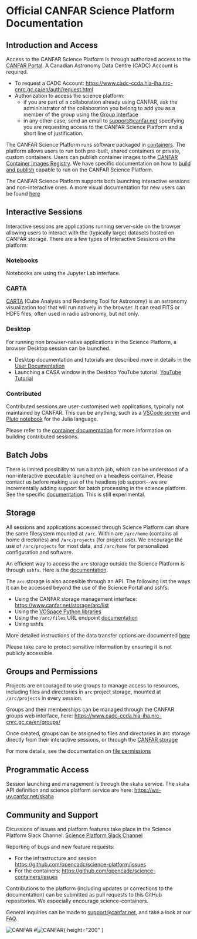 # Official CANFAR Science Platform Documentation

## Introduction and Access

Access to the CANFAR Science Platform is through authorized access to the [CANFAR Portal](https://www.canfar.net). A Canadian Astronomy Data Centre (CADC) Account is required.
- To request a CADC Account:  https://www.cadc-ccda.hia-iha.nrc-cnrc.gc.ca/en/auth/request.html
- Authorization to access the science platform:
  - if you are part of a collaboration already using CANFAR, ask the admininistrator of the collaboration you belong to add you as a member of the group using the [Group Interface](https://www.cadc-ccda.hia-iha.nrc-cnrc.gc.ca/en/groups/)
  - in any other case, send an email to [support@canfar.net](mailto:support@canfar.net) specifying you are requesting access to the CANFAR Science Platform and a short line of justification.

The CANFAR Science Platform runs software packaged in [containers](https://www.docker.com/resources/what-container/). The platform allows users to run both pre-built, shared containers or private, custom containers. Users can publish container images to the [CANFAR Container Images Registry](https://images.canfar.net).  We have specific documentation on how to [build and publish](containers.md) capable to run on the CANFAR Science Platform.

The CANFAR Science Platform supports both launching interactive sessions and non-interactive ones. A more visual documentation for new users can be found [here](https://canfar-scienceportal.readthedocs.io/en/latest/) 

## Interactive Sessions

Interactive sessions are applications running server-side on the browser allowing users to interact with the (typically large) datasets hosted on CANFAR storage. There are a few types of Interactive Sessions on the platform:

### Notebooks
Notebooks are using the Jupyter Lab interface.

### CARTA 
[CARTA](https://cartavis.org/) (Cube Analysis and Rendering Tool for Astronomy) is an astronomy visualization tool that will run natively in the browser. It can read FITS or HDF5 files, often used in radio astronomy, but not only.

### Desktop

For running non browser-native applications in the Science Platform, a browser Desktop session can be launched.
- Desktop documentation and tutorials are described more in details in the [User Documentation](https://canfar-scienceportal.readthedocs.io/en/latest/NewUser/LaunchDesktop.html)
- Launching a CASA window in the Desktop YouTube tutorial:  [YouTube Tutorial](https://youtu.be/GDDQ3jKbldU)

### Contributed

Contributed sessions are user-customised web applications, typically not maintained by CANFAR. This can be anything, such as a [VSCode server](https://github.com/coder/code-server) and [Pluto notebook](https://plutojl.org/) for the Julia language. 

Please refer to the [container documentation](containers.md) for more information on building contributed sessions.

## Batch Jobs

There is limited possibility to run a batch job, which can be understood of a non-interactive executable launched on a headless container. Please contact us before making use of the headless job support--we are incrementally adding support for batch processing in the science platform. See the specific [documentation](headless.md). This is still experimental.

## Storage

All sessions and applications accessed through Science Platform can share the same filesystem mounted at `/arc`. Within are `/arc/home` (contains all home directories) and `/arc/projects` (for project use).  We encourage the use of `/arc/projects` for most data, and `/arc/home` for personalized configuration and software.

An efficient way to access the `arc` storage outside the Science Platform is through `sshfs`. Here is the [documentation](https://canfar-scienceportal.readthedocs.io/en/latest/General_tools/Using_sshfs.html).

The `arc` storage is also accesible through an API. The following list the ways it can be accessed beyond the use of the Science Portal and sshfs:

- Using the CANFAR storage management interface: https://www.canfar.net/storage/arc/list
- Using the [VOSpace Python libraries](https://github.com/opencadc/vostools/tree/master/vos)
- Using the `/arc/files` URL endpoint [documentation](https://ws-uv.canfar.net/arc)
- Using sshfs

More detailed instructions of the data transfer options are documented [here](https://canfar-scienceportal.readthedocs.io/en/latest/General_tools/File_transfers.html)

Please take care to protect sensitive information by ensuring it is not publicly accessible.

## Groups and Permissions

Projects are encouraged to use groups to manage access to resources, including files and directories in `arc` project storage, mounted at `/arc/projects` in every session.

Groups and their memberships can be managed through the CANFAR groups web interface, here: https://www.cadc-ccda.hia-iha.nrc-cnrc.gc.ca/en/groups/

Once created, groups can be assigned to files and directories in arc storage directly from their interactive sessions, or through the [CANFAR storage](https://www.canfar.net/storage/arc/list)

For more details, see the documentation on [file permissions](permissions.md)

## Programmatic Access

Session launching and management is through the `skaha` service. The `skaha` API definition and science platform service are here:  https://ws-uv.canfar.net/skaha

## Community and Support

Dicussions of issues and platform features take place in the Science Platform Slack Channel: [Science Platform Slack Channel](https://cadc.slack.com/archives/C01K60U5Q87)

Reporting of bugs and new feature requests: 
- For the infrastructure and session https://github.com/opencadc/science-platform/issues
- For the containers: https://github.com/opencadc/science-containers/issues

Contributions to the platform (including updates or corrections to the documentation) can be submitted as pull requests to this GitHub repositories. We especially encourage science-containers.

General inquiries can be made to [support@canfar.net](mailto:support@canfar.net), and take a look at our [FAQ](faq.md).

![CANFAR](https://www.canfar.net/css/images/logo.png)
#![CANFAR](https://www.canfar.net/css/images/logo.png){ height="200" }
